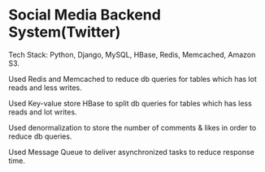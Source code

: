 # Social Media Backend System(Twitter)

Tech Stack: Python, Django, MySQL, HBase, Redis, Memcached, Amazon S3.

Used Redis and Memcached to reduce db queries for tables which has lot reads and less writes.

Used Key-value store HBase to split db queries for tables which has less reads and lot writes.

Used denormalization to store the number of comments & likes in order to reduce db queries.

Used Message Queue to deliver asynchronized tasks to reduce response time.
